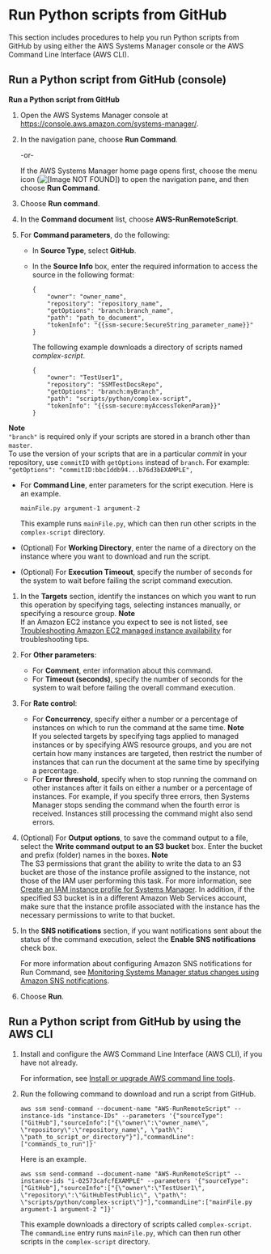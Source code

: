 # Run Python scripts from GitHub<a name="integration-github-python"></a>

This section includes procedures to help you run Python scripts from GitHub by using either the AWS Systems Manager console or the AWS Command Line Interface \(AWS CLI\)\. 

## Run a Python script from GitHub \(console\)<a name="integration-github-python-console"></a>

**Run a Python script from GitHub**

1. Open the AWS Systems Manager console at [https://console\.aws\.amazon\.com/systems\-manager/](https://console.aws.amazon.com/systems-manager/)\.

1. In the navigation pane, choose **Run Command**\.

   \-or\-

   If the AWS Systems Manager home page opens first, choose the menu icon \(![\[Image NOT FOUND\]](http://docs.aws.amazon.com/systems-manager/latest/userguide/images/menu-icon-small.png)\) to open the navigation pane, and then choose **Run Command**\.

1. Choose **Run command**\.

1. In the **Command document** list, choose **AWS\-RunRemoteScript**\.

1. For **Command parameters**, do the following:
   + In **Source Type**, select **GitHub**\. 
   + In the **Source Info** box, enter the required information to access the source in the following format:

     ```
     {
         "owner": "owner_name",
         "repository": "repository_name",
         "getOptions": "branch:branch_name",
         "path": "path_to_document",
         "tokenInfo": "{{ssm-secure:SecureString_parameter_name}}"
     }
     ```

     The following example downloads a directory of scripts named *complex\-script*\.

     ```
     {
         "owner": "TestUser1",
         "repository": "SSMTestDocsRepo",
         "getOptions": "branch:myBranch",
         "path": "scripts/python/complex-script",
         "tokenInfo": "{{ssm-secure:myAccessTokenParam}}"
     }
     ```
**Note**  
`"branch"` is required only if your scripts are stored in a branch other than `master`\.  
To use the version of your scripts that are in a particular *commit* in your repository, use `commitID` with `getOptions` instead of `branch`\. For example:  
`"getOptions": "commitID:bbc1ddb94...b76d3bEXAMPLE",`
   + For **Command Line**, enter parameters for the script execution\. Here is an example\.

     ```
     mainFile.py argument-1 argument-2
     ```

     This example runs `mainFile.py`, which can then run other scripts in the `complex-script` directory\.
   + \(Optional\) For **Working Directory**, enter the name of a directory on the instance where you want to download and run the script\.
   + \(Optional\) For **Execution Timeout**, specify the number of seconds for the system to wait before failing the script command execution\. 

1. In the **Targets** section, identify the instances on which you want to run this operation by specifying tags, selecting instances manually, or specifying a resource group\.
**Note**  
If an Amazon EC2 instance you expect to see is not listed, see [Troubleshooting Amazon EC2 managed instance availability](troubleshooting-managed-instances.md) for troubleshooting tips\.

1. For **Other parameters**:
   + For **Comment**, enter information about this command\.
   + For **Timeout \(seconds\)**, specify the number of seconds for the system to wait before failing the overall command execution\. 

1. For **Rate control**:
   + For **Concurrency**, specify either a number or a percentage of instances on which to run the command at the same time\.
**Note**  
If you selected targets by specifying tags applied to managed instances or by specifying AWS resource groups, and you are not certain how many instances are targeted, then restrict the number of instances that can run the document at the same time by specifying a percentage\.
   + For **Error threshold**, specify when to stop running the command on other instances after it fails on either a number or a percentage of instances\. For example, if you specify three errors, then Systems Manager stops sending the command when the fourth error is received\. Instances still processing the command might also send errors\.

1. \(Optional\) For **Output options**, to save the command output to a file, select the **Write command output to an S3 bucket** box\. Enter the bucket and prefix \(folder\) names in the boxes\.
**Note**  
The S3 permissions that grant the ability to write the data to an S3 bucket are those of the instance profile assigned to the instance, not those of the IAM user performing this task\. For more information, see [Create an IAM instance profile for Systems Manager](setup-instance-profile.md)\. In addition, if the specified S3 bucket is in a different Amazon Web Services account, make sure that the instance profile associated with the instance has the necessary permissions to write to that bucket\.

1. In the **SNS notifications** section, if you want notifications sent about the status of the command execution, select the **Enable SNS notifications** check box\.

   For more information about configuring Amazon SNS notifications for Run Command, see [Monitoring Systems Manager status changes using Amazon SNS notifications](monitoring-sns-notifications.md)\.

1. Choose **Run**\.

## Run a Python script from GitHub by using the AWS CLI<a name="integration-github-python-cli"></a>

1. Install and configure the AWS Command Line Interface \(AWS CLI\), if you have not already\.

   For information, see [Install or upgrade AWS command line tools](getting-started-cli.md)\.

1. Run the following command to download and run a script from GitHub\.

   ```
   aws ssm send-command --document-name "AWS-RunRemoteScript" --instance-ids "instance-IDs" --parameters '{"sourceType":["GitHub"],"sourceInfo":["{\"owner\":\"owner_name\", \"repository\":\"repository_name\", \"path\": \"path_to_script_or_directory"}"],"commandLine":["commands_to_run"]}'
   ```

   Here is an example\.

   ```
   aws ssm send-command --document-name "AWS-RunRemoteScript" --instance-ids "i-02573cafcfEXAMPLE" --parameters '{"sourceType":["GitHub"],"sourceInfo":["{\"owner\":\"TestUser1\", \"repository\":\"GitHubTestPublic\", \"path\": \"scripts/python/complex-script\"}"],"commandLine":["mainFile.py argument-1 argument-2 "]}'
   ```

   This example downloads a directory of scripts called `complex-script`\. The `commandLine` entry runs `mainFile.py`, which can then run other scripts in the `complex-script` directory\.